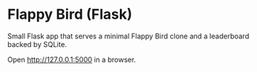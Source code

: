 # Flappy Bird (Flask)

Small Flask app that serves a minimal Flappy Bird clone and a leaderboard backed by SQLite.

Open http://127.0.0.1:5000 in a browser.